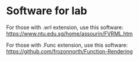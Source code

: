 # Software for lab #

For those with .wrl extension, use this software: https://www.ntu.edu.sg/home/assourin/FVRML.htm

For those with .Func extension, use this software: https://github.com/frozonnorth/Function-Rendering
